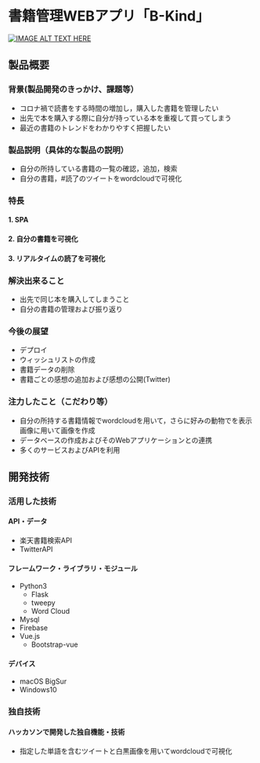 # 書籍管理WEBアプリ「B-Kind」

[![IMAGE ALT TEXT HERE](https://jphacks.com/wp-content/uploads/2021/07/JPHACKS2021_ogp.jpg)](https://www.youtube.com/watch?v=LUPQFB4QyVo)

## 製品概要
### 背景(製品開発のきっかけ、課題等）
* コロナ禍で読書をする時間の増加し，購入した書籍を管理したい
* 出先で本を購入する際に自分が持っている本を重複して買ってしまう
* 最近の書籍のトレンドをわかりやすく把握したい
### 製品説明（具体的な製品の説明）
* 自分の所持している書籍の一覧の確認，追加，検索
* 自分の書籍，#読了のツイートをwordcloudで可視化
### 特長
#### 1. SPA
#### 2. 自分の書籍を可視化
#### 3. リアルタイムの読了を可視化

### 解決出来ること
* 出先で同じ本を購入してしまうこと
* 自分の書籍の管理および振り返り
### 今後の展望
* デプロイ
* ウィッシュリストの作成
* 書籍データの削除
* 書籍ごとの感想の追加および感想の公開(Twitter)
### 注力したこと（こだわり等）
* 自分の所持する書籍情報でwordcloudを用いて，さらに好みの動物でを表示画像に用いて画像を作成
* データベースの作成およびそのWebアプリケーションとの連携
* 多くのサービスおよびAPIを利用

## 開発技術
### 活用した技術
#### API・データ
* 楽天書籍検索API
* TwitterAPI

#### フレームワーク・ライブラリ・モジュール
* Python3
    * Flask
    * tweepy
    * Word Cloud
* Mysql
* Firebase
* Vue.js
    * Bootstrap-vue

#### デバイス
* macOS BigSur
* Windows10

### 独自技術
#### ハッカソンで開発した独自機能・技術
* 指定した単語を含むツイートと白黒画像を用いてwordcloudで可視化
